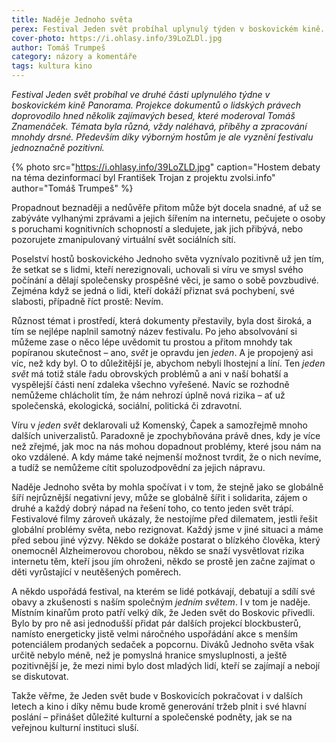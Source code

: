 ```yaml
---
title: Naděje Jednoho světa
perex: Festival Jeden svět probíhal uplynulý týden v boskovickém kině. Dokumenty o lidských právech doprovodilo několik zajímavých besed, témata byla různá, příběhy a zpracování mnohdy drsné. Především díky výborným hostům je ale vyznění festivalu jednoznačně pozitivní.
cover-photo: https://i.ohlasy.info/39LoZLDl.jpg
author: Tomáš Trumpeš
category: názory a komentáře
tags: kultura kino
---
```


*Festival Jeden svět probíhal ve druhé části uplynulého týdne v boskovickém kině Panorama. Projekce dokumentů o lidských právech doprovodilo hned několik zajímavých besed, které moderoval Tomáš Znamenáček. Témata byla různá, vždy naléhavá, příběhy a zpracování mnohdy drsné. Především díky výborným hostům je ale vyznění festivalu jednoznačně pozitivní.*

{% photo src="https://i.ohlasy.info/39LoZLD.jpg" caption="Hostem debaty na téma dezinformací byl František Trojan z projektu zvolsi.info" author="Tomáš Trumpeš" %}

Propadnout beznaději a nedůvěře přitom může být docela snadné, ať už se zabýváte vylhanými zprávami a jejich šířením na internetu, pečujete o osoby s poruchami kognitivních schopností a sledujete, jak jich přibývá, nebo pozorujete zmanipulovaný virtuální svět sociálních sítí.

Poselství hostů boskovického Jednoho světa vyznívalo pozitivně už jen tím, že setkat se s lidmi, kteří nerezignovali, uchovali si víru ve smysl svého počínání a dělají společensky prospěšné věci, je samo o sobě povzbudivé. Zejména když se jedná o lidi, kteří dokáží přiznat svá pochybení, své slabosti, případně říct prostě: Nevím.

Různost témat i prostředí, která dokumenty přestavily, byla dost široká, a tím se nejlépe naplnil samotný název festivalu. Po jeho absolvování si můžeme zase o něco lépe uvědomit tu prostou a přitom mnohdy tak popíranou skutečnost – ano, *svět* je opravdu jen *jeden*. A je propojený asi víc, než kdy byl. O to důležitější je, abychom nebyli lhostejní a líní. Ten *jeden svět* má totiž stále řadu obrovských problémů a ani v naší bohatší a vyspělejší části není zdaleka všechno vyřešené. Navíc se rozhodně nemůžeme chlácholit tím, že nám nehrozí úplně nová rizika – ať už společenská, ekologická, sociální, politická či zdravotní. 

Víru v *jeden svět* deklarovali už Komenský, Čapek a samozřejmě mnoho dalších univerzalistů. Paradoxně je zpochybňována právě dnes, kdy je více než zřejmé, jak moc na nás mohou dopadnout problémy, které jsou nám na oko vzdálené. A kdy máme také nejmenší možnost tvrdit, že o nich nevíme, a tudíž se nemůžeme cítit spoluzodpovědní za jejich nápravu.

Naděje Jednoho světa by mohla spočívat i v tom, že stejně jako se globálně šíří nejrůznější negativní jevy, může se globálně šířit i solidarita, zájem o druhé a každý dobrý nápad na řešení toho, co tento jeden svět trápí. Festivalové filmy zároveň ukázaly, že nestojíme před dilematem, jestli řešit globální problémy světa, nebo rezignovat. Každý jsme v jiné situaci a máme před sebou jiné výzvy. Někdo se dokáže postarat o blízkého člověka, který onemocněl Alzheimerovou chorobou, někdo se snaží vysvětlovat rizika internetu těm, kteří jsou jím ohroženi, někdo se prostě jen začne zajímat o děti vyrůstající v neutěšených poměrech. 

A někdo uspořádá festival, na kterém se lidé potkávají, debatují a sdílí své obavy a zkušenosti s naším společným *jedním světem*. I v tom je naděje. Místním kinařům proto patří velký dík, že Jeden svět do Boskovic přivedli. Bylo by pro ně asi jednodušší přidat pár dalších projekcí blockbusterů, namísto energeticky jistě velmi náročného uspořádání akce s menším potenciálem prodaných sedaček a popcornu. Diváků Jednoho světa však určitě nebylo méně, než je pomyslná hranice smysluplnosti, a ještě pozitivnější je, že mezi nimi bylo dost mladých lidí, kteří se zajímají a nebojí se diskutovat.

Takže věřme, že Jeden svět bude v Boskovicích pokračovat i v dalších letech a kino i díky němu bude kromě generování tržeb plnit i své hlavní poslání – přinášet důležité kulturní a společenské podněty, jak se na veřejnou kulturní instituci sluší.
